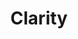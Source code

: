 ---
ee_id_thing: '4253'
site: '1'
type: '2'
inv_num: 2015-003
url: 2015-003-clarity
title: Clarity
year: '2015'
display_year: '2015'
medium: Foam pool noodle, Beats by Dre Solo 2 headphones, arm-bracelet, Apple iPod
  nano, Apple iPod arm band, Zedd "Spectrum ft. Matthew Koma "  MPEG-1 Audio Layer
  III file, USB plug, power strip
dims: 140 cm x variable width x variable depth
pitch: ''
ps: ''
live_url: ''
related: ''
youtube: ''
related_code: ''
imgs: clarity-2015-003-full-database-JH.jpg
subheading: ''
download: ''
add_credit: ''
commission: ''
layout: things-i-made
---
